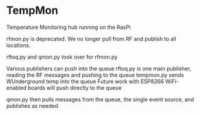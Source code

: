 # TempMon
Temperature Monitoring hub running on the RasPi

rfmon.py is deprecated.  We no longer pull from RF and publish to all locations.

rftoq.py and qmon.py took over for rfmon.py

Various publishers can push into the queue
  rftoq.py is one main publisher, reading the RF messages and pushing to the queue
  tempmon.py sends WUnderground temp into the queue
  Future work with ESP8266 WiFi-enabled boards will push directly to the queue

qmon.py then pulls messages from the queue, the single event source, and publishes as needed.

